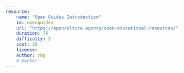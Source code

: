 ```yaml
---
resource:
    name: "Open Guides Introduction"
    id: openguides
    url: "https://openculture.agency/open-educational-resources/"
    duration: 75
    difficulty: 2
    cost: 20
    license: 
    author: r0g
    # marker
---
```

